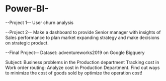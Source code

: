 # Power-BI-
--Project 1--
User churn analysis

--Project 2--
Make a dashboard to provide Senior manager with insights of Sales performance to plan market expanding strategy and make decisions on strategic product.

--Final Project--
Dataset: adventureworks2019 on Google Bigquery

Subject: Business problems in the Production department
Tracking cost in Work order routing: Analyze cost in Production Department. Find out ways to minimize the cost of goods sold by optimize the operation cost!

